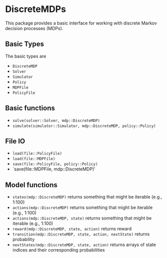 # DiscreteMDPs

This package provides a basic interface for working with discrete Markov decision processes (MDPs).

## Basic Types

The basic types are

- `DiscreteMDP`
- `Solver`
- `Simulator`
- `Policy`
- `MDPFile`
- `PolicyFile`

## Basic functions

- `solve(solver::Solver, mdp::DiscreteMDP)`
- `simulate(simulator::Simulator, mdp::DiscreteMDP, policy::Policy)`

## File IO

- `load(file::PolicyFile)`
- `load(file::MDPFile)`
- `save(file::PolicyFile, policy::Policy)`
- `save(file::MDPFile, mdp::DiscreteMDP)'

## Model functions

- `states(mdp::DiscreteMDP)` returns something that might be iterable (e.g., 1:100)
- `actions(mdp::DiscreteMDP)` returns something that might be iterable (e.g., 1:100)
- `actions(mdp::DiscreteMDP, state)` returns something that might be iterable (e.g., 1:100)
- `reward(mdp::DiscreteMDP, state, action)` returns reward
- `transition(mdp::DiscreteMDP, state, action, nextState)` returns probability
- `nextStates(mdp::DiscreteMDP, state, action)` returns arrays of state indices and their corresponding probabilities 

